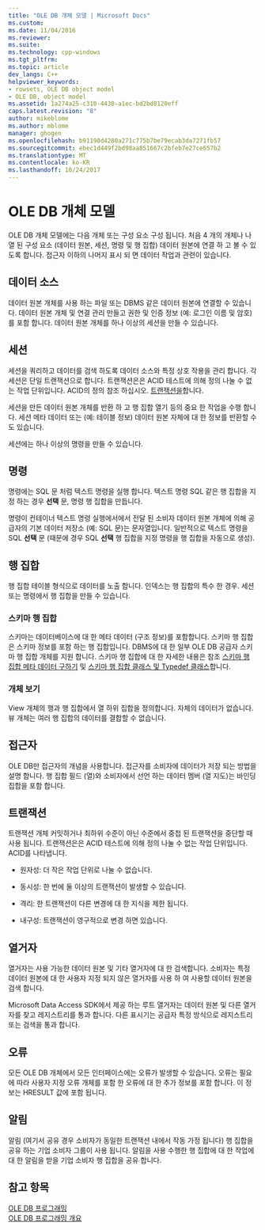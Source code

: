 ```yaml
---
title: "OLE DB 개체 모델 | Microsoft Docs"
ms.custom: 
ms.date: 11/04/2016
ms.reviewer: 
ms.suite: 
ms.technology: cpp-windows
ms.tgt_pltfrm: 
ms.topic: article
dev_langs: C++
helpviewer_keywords:
- rowsets, OLE DB object model
- OLE DB, object model
ms.assetid: 1a274a25-c310-4430-a1ec-bd2bd8120eff
caps.latest.revision: "8"
author: mikeblome
ms.author: mblome
manager: ghogen
ms.openlocfilehash: b91198d4280a271c775b7be79ecab3da7271fb57
ms.sourcegitcommit: ebec1d449f2bd98aa851667c2bfeb7e27ce657b2
ms.translationtype: MT
ms.contentlocale: ko-KR
ms.lasthandoff: 10/24/2017
---
```

# <a name="ole-db-object-model"></a>OLE DB 개체 모델
OLE DB 개체 모델에는 다음 개체 또는 구성 요소 구성 됩니다. 처음 4 개의 개체나 나열 된 구성 요소 (데이터 원본, 세션, 명령 및 행 집합) 데이터 원본에 연결 하 고 볼 수 있도록 합니다. 접근자 이하의 나머지 표시 되 면 데이터 작업과 관련이 있습니다.  
  
## <a name="data-sources"></a>데이터 소스  
 데이터 원본 개체를 사용 하는 파일 또는 DBMS 같은 데이터 원본에 연결할 수 있습니다. 데이터 원본 개체 및 연결 관리 만들고 권한 및 인증 정보 (예: 로그인 이름 및 암호)를 포함 합니다. 데이터 원본 개체를 하나 이상의 세션을 만들 수 있습니다.  
  
## <a name="sessions"></a>세션  
 세션을 쿼리하고 데이터를 검색 하도록 데이터 소스와 특정 상호 작용을 관리 합니다. 각 세션은 단일 트랜잭션으로 합니다. 트랜잭션은은 ACID 테스트에 의해 정의 나눌 수 없는 작업 단위입니다. ACID의 정의 참조 하십시오. [트랜잭션을](#vcconoledbcomponents_transactions)합니다.  
  
 세션을 만든 데이터 원본 개체를 반환 하 고 행 집합 열기 등의 중요 한 작업을 수행 합니다. 세션 메타 데이터 또는 (예: 테이블 정보) 데이터 원본 자체에 대 한 정보를 반환할 수도 있습니다.  
  
 세션에는 하나 이상의 명령을 만들 수 있습니다.  
  
## <a name="commands"></a>명령  
 명령에는 SQL 문 처럼 텍스트 명령을 실행 합니다. 텍스트 명령 SQL 같은 행 집합을 지정 하는 경우 **선택** 문, 명령 행 집합을 만듭니다.  
  
 명령이 컨테이너 텍스트 명령 실행에서에서 전달 된 소비자 데이터 원본 개체에 의해 공급자의 기본 데이터 저장소 (예: SQL 문)는 문자열입니다. 일반적으로 텍스트 명령을 SQL **선택** 문 (때문에 경우 SQL **선택** 행 집합을 지정 명령을 행 집합을 자동으로 생성).  
  
## <a name="rowsets"></a>행 집합  
 행 집합 테이블 형식으로 데이터를 노출 합니다. 인덱스는 행 집합의 특수 한 경우. 세션 또는 명령에서 행 집합을 만들 수 있습니다.  
  
### <a name="schema-rowsets"></a>스키마 행 집합  
 스키마는 데이터베이스에 대 한 메타 데이터 (구조 정보)를 포함합니다. 스키마 행 집합은 스키마 정보를 포함 하는 행 집합입니다. DBMS에 대 한 일부 OLE DB 공급자 스키마 행 집합 개체를 지원 합니다. 스키마 행 집합에 대 한 자세한 내용은 참조 [스키마 행 집합 메타 데이터 구하기](../../data/oledb/obtaining-metadata-with-schema-rowsets.md) 및 [스키마 행 집합 클래스 및 Typedef 클래스](../../data/oledb/schema-rowset-classes-and-typedef-classes.md)합니다.  
  
### <a name="view-objects"></a>개체 보기  
 View 개체의 행과 행 집합에서 열 하위 집합을 정의합니다. 자체의 데이터가 없습니다. 뷰 개체는 여러 행 집합의 데이터를 결합할 수 없습니다.  
  
## <a name="accessors"></a>접근자  
 OLE DB만 접근자의 개념을 사용합니다. 접근자를 소비자에 데이터가 저장 되는 방법을 설명 합니다. 행 집합 필드 (열)와 소비자에서 선언 하는 데이터 멤버 (열 지도)는 바인딩 집합을 포함 합니다.  
  
##  <a name="vcconoledbcomponents_transactions"></a>트랜잭션  
 트랜잭션 개체 커밋하거나 최하위 수준이 아닌 수준에서 중첩 된 트랜잭션을 중단할 때 사용 됩니다. 트랜잭션은은 ACID 테스트에 의해 정의 나눌 수 없는 작업 단위입니다. ACID를 나타냅니다.  
  
-   원자성: 더 작은 작업 단위로 나눌 수 없습니다.  
  
-   동시성: 한 번에 둘 이상의 트랜잭션이 발생할 수 있습니다.  
  
-   격리: 한 트랜잭션이 다른 변경에 대 한 지식을 제한 됩니다.  
  
-   내구성: 트랜잭션이 영구적으로 변경 하면 있습니다.  
  
## <a name="enumerators"></a>열거자  
 열거자는 사용 가능한 데이터 원본 및 기타 열거자에 대 한 검색합니다. 소비자는 특정 데이터 원본에 대 한 사용자 지정 되지 않은 열거자를 사용 하 여 사용할 데이터 원본을 검색 합니다.  
  
 Microsoft Data Access SDK에서 제공 하는 루트 열거자는 데이터 원본 및 다른 열거자를 찾고 레지스트리를 통과 합니다. 다른 표시기는 공급자 특정 방식으로 레지스트리 또는 검색을 통과 합니다.  
  
## <a name="errors"></a>오류  
 모든 OLE DB 개체에서 모든 인터페이스에는 오류가 발생할 수 있습니다. 오류는 필요에 따라 사용자 지정 오류 개체를 포함 한 오류에 대 한 추가 정보를 포함 합니다. 이 정보는 HRESULT 값에 포함 됩니다.  
  
## <a name="notifications"></a>알림  
 알림 (여기서 공유 경우 소비자가 동일한 트랜잭션 내에서 작동 가정 됩니다) 행 집합을 공유 하는 기업 소비자 그룹이 사용 됩니다. 알림을 사용 수행한 행 집합에 대 한 작업에 대 한 알림을 받을 기업 소비자 행 집합을 공유 합니다.  
  
## <a name="see-also"></a>참고 항목  
 [OLE DB 프로그래밍](../../data/oledb/ole-db-programming.md)   
 [OLE DB 프로그래밍 개요](../../data/oledb/ole-db-programming-overview.md)